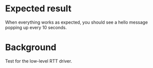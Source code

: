 Expected result
===============
When everything works as expected, you should see a hello message popping up every 10 seconds.

Background
==========
Test for the low-level RTT driver.
